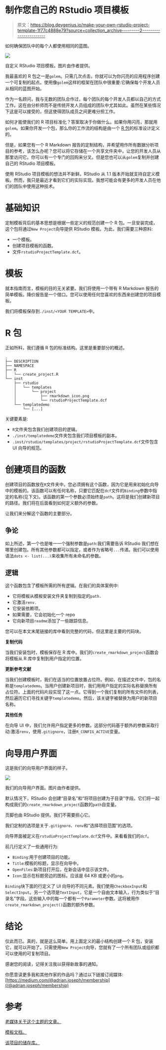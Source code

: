# 制作您自己的 RStudio 项目模板

> 原文：<https://blog.devgenius.io/make-your-own-rstudio-project-template-1f77c4888e79?source=collection_archive---------2----------------------->

如何确保团队中的每个人都使用相同的蓝图。

![](img/6c609fa612ecca9f26b467ee2bd9d11a.png)

自定义 RStudio 项目模板。图片由作者提供。

我最喜欢的 R 包之一是`golem`。只需几次点击，你就可以为你闪亮的应用程序创建一个可复制的起点。使用像`golem`这样的框架在团队中很重要:它确保每个开发人员从相同的蓝图开始。

作为一名顾问，我与无数的团队合作过，每个团队的每个开发人员都以自己的方式工作。这在由分析师而不是传统开发人员组成的团队中尤其如此。虽然在某些情况下这是可以接受的，但这使得团队成员之间更难分担工作。

如何才能使我们的 R 项目标准化？答案取决于你做什么。如果你用闪亮，那就用`golem`。如果你开发一个包，那么你的工作流的结构是由一个 [R 包](https://medium.com/@adrian.joseph/set-up-r-for-success-b12288afc704)的标准设计定义的。

但是，如果您有一个 R Markdown 报告的定制结构，并希望用作所有数据分析项目的参考，该怎么办呢？您可以将它存储在一个共享文件夹中，让您的开发人员从那里访问它。你可以有一个专门的回购来分叉。但是您也可以从`golem`复制并创建自己的 RStudio 项目模板。

使用 RStudio 项目模板的想法并不新鲜。RStudio 从 1.1 版本开始就支持自定义模板。然而，我只是最近才看到它们的实际实现。我想可能会有更多的开发人员在他们的团队中使用这种技术。

# 基础知识

定制模板背后的基本思想是根据一些定义的规范创建一个 R 包。一旦安装完成，这个包将通过`New Project`向导提供 RStudio 模板。为此，我们需要三种原料:

*   一个模板。
*   创建项目模板的函数。
*   文件`rstudioProjectTemplate.dcf`。

# 模板

就本指南而言，模板的目的无关紧要。我们将使用一个带有 R Markdown 报告的简单模板。降价报告是一个借口。您可以使用任何您喜欢的东西来创建您的项目模板。

我们将模板保存到`./inst/<YOUR TEMPLATE>`中。

# R 包

正如所料，我们遵循 R 包的标准结构。这里是重要部分的概述。

```
.
├── DESCRIPTION
├── NAMESPACE
├── R
│   └── create_project.R
└── inst
    ├── rstudio
    │   └── templates
    │       └── project
    │           ├── rmarkdown_icon.png
    │           └── rstudioProjectTemplate.dcf
    └── templatedemo
        └── [...]
```

关键要素是:

*   `R`文件夹包含我们创建项目的逻辑。
*   `./inst/templatedemo`文件夹包含我们项目模板的副本。
*   `.inst/rstudio/templates/project/rstudioProjectTemplate.dcf`文件包含 UI 向导的规范。

# 创建项目的函数

创建项目的函数放在`R`文件夹中。您必须拥有这个函数，因为它是用来初始化向导中的模板的。该函数可以有任何名称，只要它匹配在`dcf`文件的`Binding`参数中指定的名称(见下文)。该函数的第一个参数必须始终是`path`。这将是我们创建新项目的路径。我们将在后面看到如何定义额外的参数。

让我们来分解这个函数的主要部分。

## 争论

如上所述，第一个也是唯一一个强制参数是`path`:我们需要告诉 RStudio 我们想在哪里创建包。所有其他参数都可以指定，或者作为省略号`...`传递。我们可以使用语法`dots <- list(...)`来收集所有未命名的参数。

## 逻辑

这个函数包含了模板所需的所有逻辑。在我们的具体案例中:

*   它将模板从模板安装文件夹复制到指定的`path.`
*   它激活`renv.`
*   它安装依赖项。
*   如果需要，它会初始化一个 repo
*   它向新项目`readme`添加了一些跟踪信息。

您可以在本文末尾链接的库中看到完整的代码，但这里是主要的代码块。

**复制代码**

当我们安装包时，模板保存在 R 库中。我们的`create_rmarkdown_project`函数会将模板从 R 库中复制到用户指定的位置。

**更新参考文献**

当我们创建模板时，我们在适当的位置放置占位符。例如，在描述文件中，包的名称是`templatedemo`。当用户创建新项目时，我们用用户指定的实际名称替换所有占位符。上面的代码片段实现了这一点。它得到一个我们复制的所有文件的列表，然后遍历它们寻找关键字`templatedemo`。然后，该关键字被替换为用户的新项目名称。

**其他任务**

在向导 UI 中，我们允许用户指定更多的参数。这部分代码基于额外的参数采取行动:激活`renv`，使用`.gitignore`，注册`R_CONFIG_ACTIVE`变量。

# 向导用户界面

这是我们的向导用户界面的样子。

![](img/61c184a3836f05c4be6a3d3ef1a033c8.png)

我们的向导用户界面。图片由作者提供。

默认情况下，RStudio 会创建“目录名”和“将项目创建为子目录”字段。它们将一起构成我们的`create_rmarkdown_project`函数的`path`自变量。

页脚也由 RStudio 提供。我们不需要担心它。

我们定制的选项是关于`.gitignore`、`renv`和“选择项目范围”的选项。

向导界面被定义在`rstudioProjectTemplate.dcf`文件中。来看看我们的`dcf`。

前几行定义了一些通用行为:

*   `Binding`:用于创建项目的功能。
*   `Title`:模板的标题，显示在向导中。
*   `OpenFiles`:新项目打开后，在新会话中显示该文件。
*   `Icon`:显示在标题旁边的图标。应该是 64 KB 或更小的`png`。

`Binding`块下面的行定义了 UI 向导的不同元素。我们使用`CheckboxInput`和`SelectInput`。另一个选项是`TextInput`，它是一个自由文本输入，行为类似于“目录名”字段。这些输入中的每一个都有一个`Parameter`参数。这将被用作`create_rmarkdown_project()`函数的额外参数。

# 结论

仅此而已。真的，就是这么简单。用上面定义的最小结构创建一个 R 包，安装它，就可以开始了。只需使用`New Project`向导，您就有了一个所有团队或组织都可以使用的可复制项目。

感谢您的阅读，记得关注我以获得新故事的通知。

你愿意读更多我和其他作家的作品吗？通过以下链接订阅媒体:[https://medium.com/@adrian.joseph/membership](/@adrian.joseph/membership)

# 参考

[老媒体关于这个主题的文章。](https://medium.com/towards-data-science/using-rstudio-project-templates-to-help-the-project-standardization-in-data-science-teams-a963db12abac)

[模板文档。](https://rstudio.github.io/rstudio-extensions/rstudio_project_templates.html)

[该项目的储存库。](https://github.com/theasjblog/rstudiotemplate)